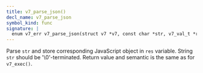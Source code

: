 ```yaml
---
title: v7_parse_json()
decl_name: v7_parse_json
symbol_kind: func
signature: |
  enum v7_err v7_parse_json(struct v7 *v7, const char *str, v7_val_t *res);
---
```


Parse `str` and store corresponding JavaScript object in `res` variable.
String `str` should be '\0'-terminated.
Return value and semantic is the same as for `v7_exec()`. 

